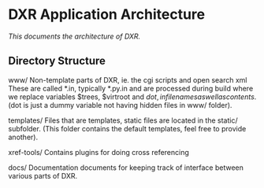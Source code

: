 DXR Application Architecture
============================
_This documents the architecture of DXR._


Directory Structure
-------------------

www/
  Non-template parts of DXR, ie. the cgi scripts and open search xml
  These are called *.in, typically *.py.in and are processed during
  build where we replace variables $trees, $virtroot and $dot, in
  filenames as well as contents.
  ($dot is just a dummy variable not having hidden files in www/ folder).

templates/
  Files that are templates, static files are located in the static/ subfolder.
  (This folder contains the default templates, feel free to provide another).

xref-tools/
  Contains plugins for doing cross referencing

docs/
  Documentation documents for keeping track of interface between various
  parts of DXR.
